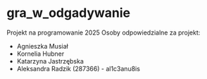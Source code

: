 # gra_w_odgadywanie
Projekt na programowanie 2025
Osoby odpowiedzialne za projekt:
- Agnieszka Musiał
- Kornelia Hubner
- Katarzyna Jastrzębska
- Aleksandra Radzik (287366) - al1c3anu8is
